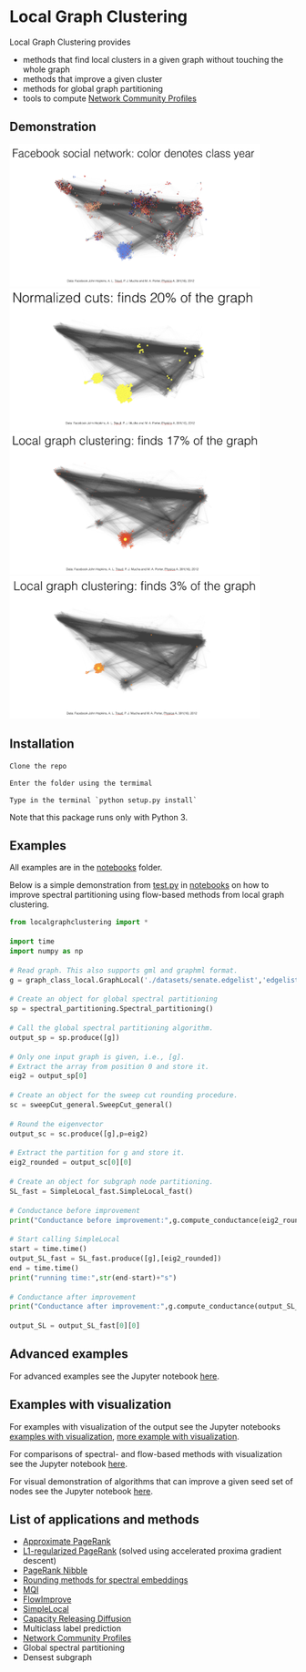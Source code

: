 # Local Graph Clustering

Local Graph Clustering provides

- methods that find local clusters in a given graph without touching the whole graph
- methods that improve a given cluster
- methods for global graph partitioning
- tools to compute [Network Community Profiles](http://www.tandfonline.com/doi/abs/10.1080/15427951.2009.10129177)

## Demonstration

<img src="images/JHopkins.png" width="440" height="250"> <img src="images/Hopkins_global.png" width="440" height="250">
<img src="images/Hopkins_local_1.png" width="440" height="250"> <img src="images/Hopkins_local_2.png" width="440" height="250">

## Installation

```
Clone the repo
```
```
Enter the folder using the termimal
```
```
Type in the terminal `python setup.py install`
```
Note that this package runs only with Python 3.

## Examples

All examples are in the [notebooks](https://github.com/kfoynt/LocalGraphClustering/tree/test_branch/notebooks) folder.

Below is a simple demonstration from [test.py](https://github.com/kfoynt/LocalGraphClustering/blob/test_branch/notebooks/test.py) in [notebooks](https://github.com/kfoynt/LocalGraphClustering/tree/test_branch/notebooks) on how to improve spectral partitioning using flow-based methods from local graph clustering.

```python
from localgraphclustering import *

import time
import numpy as np

# Read graph. This also supports gml and graphml format.
g = graph_class_local.GraphLocal('./datasets/senate.edgelist','edgelist',' ')

# Create an object for global spectral partitioning
sp = spectral_partitioning.Spectral_partitioning()

# Call the global spectral partitioning algorithm.
output_sp = sp.produce([g])

# Only one input graph is given, i.e., [g].
# Extract the array from position 0 and store it.
eig2 = output_sp[0]

# Create an object for the sweep cut rounding procedure.
sc = sweepCut_general.SweepCut_general()

# Round the eigenvector
output_sc = sc.produce([g],p=eig2)

# Extract the partition for g and store it.
eig2_rounded = output_sc[0][0]

# Create an object for subgraph node partitioning.
SL_fast = SimpleLocal_fast.SimpleLocal_fast()

# Conductance before improvement
print("Conductance before improvement:",g.compute_conductance(eig2_rounded))

# Start calling SimpleLocal
start = time.time()
output_SL_fast = SL_fast.produce([g],[eig2_rounded])
end = time.time()
print("running time:",str(end-start)+"s")

# Conductance after improvement
print("Conductance after improvement:",g.compute_conductance(output_SL_fast[0][0]))

output_SL = output_SL_fast[0][0]
```

## Advanced examples

For advanced examples see the Jupyter notebook [here](https://github.com/kfoynt/LocalGraphClustering/blob/test_branch/notebooks/examples.ipynb).

## Examples with visualization

For examples with visualization of the output see the Jupyter notebooks [examples with visualization](https://github.com/kfoynt/LocalGraphClustering/blob/test_branch/notebooks/examples_with_visualization.ipynb), [more example with visualization](https://github.com/kfoynt/LocalGraphClustering/blob/test_branch/notebooks/more_examples_with_visualization.ipynb).

For comparisons of spectral- and flow-based methods with visualization see the Jupyter notebook [here](https://github.com/kfoynt/LocalGraphClustering/blob/test_branch/notebooks/spectral_vs_flow_with_visualization.ipynb).

For visual demonstration of algorithms that can improve a given seed set of nodes see the Jupyter notebook [here](https://github.com/kfoynt/LocalGraphClustering/blob/test_branch/notebooks/improveType_algorithms_with_visualization.ipynb).

## List of applications and methods

-  [Approximate PageRank](https://dl.acm.org/citation.cfm?id=1170528)
- [L1-regularized PageRank](https://link.springer.com/article/10.1007/s10107-017-1214-8) (solved using accelerated proxima gradient descent)
- [PageRank Nibble](https://dl.acm.org/citation.cfm?id=1170528)
- [Rounding methods for spectral embeddings](https://dl.acm.org/citation.cfm?id=1170528)
- [MQI](https://link.springer.com/chapter/10.1007/978-3-540-25960-2_25)
- [FlowImprove](https://dl.acm.org/citation.cfm?id=1347154)
- [SimpleLocal](https://dl.acm.org/citation.cfm?id=3045595)
- [Capacity Releasing Diffusion](http://proceedings.mlr.press/v70/wang17b.html)
- Multiclass label prediction
- [Network Community Profiles](http://www.tandfonline.com/doi/abs/10.1080/15427951.2009.10129177)
- Global spectral partitioning
- Densest subgraph
